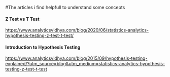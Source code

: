 #The articles i find helpfull to understand some concepts

#### Z Test vs T Test

https://www.analyticsvidhya.com/blog/2020/06/statistics-analytics-hypothesis-testing-z-test-t-test/

#### Introduction to Hypothesis Testing

https://www.analyticsvidhya.com/blog/2015/09/hypothesis-testing-explained/?utm_source=blog&utm_medium=statistics-analytics-hypothesis-testing-z-test-t-test
